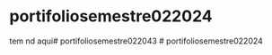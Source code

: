 # portifoliosemestre022024
tem nd aqui#   p o r t i f o l i o s e m e s t r e 0 2 2 0 4 3  
 #   p o r t i f o l i o s e m e s t r e 0 2 2 0 2 4  
 